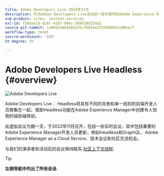 ```yaml
---
title: Adobe Developers Live 2022年11月
description: 作为Adobe Developers Live活动的一部分提供的Adobe Experience Manager Sites的视频和教程集合。
sub-product: sites, content-services
exl-id: 726dae1b-dc6c-4187-90ec-389520d32da2
source-git-commit: ca06e5a8b1602a7bcfb83a43f529680a5a96bacf
workflow-type: tm+mt
source-wordcount: '125'
ht-degree: 2%

---
```


# Adobe Developers Live Headless {#overview}

<img alt="Adobe Developers Live" src="./../../assets/adl.png" />

Adobe Developers Live： Headless将具有不同的背景和单一目的的前端开发人员聚集在一起，借助Headless功能在Adobe Experience Manager中创建令人惊艳的端到端体验。

此虚拟会议为期一天，于2022年11月召开，包括一些实时会议，其中包括重要的Adobe Experience Manager开发人员更新，例如Headless和GraphQL、Adobe Experience Manager as a Cloud Service、技术会议和社区交流机会。

与我们的演讲者和活动后的会议保持联系 [社区上下文线程](https://experienceleaguecommunities.adobe.com/t5/adobe-experience-manager/adobe-developers-live-aem-headless-2022-complete-session-list/td-p/553511).

<!-- 
## Highlights

<table>
  <tr>
   <td>
      <a href="headless.md">
      <img alt="Headless Sites" src="assets/mathias.png"/>
      </a>
      <div>
         <a href="headless.md"><strong>Headless Sites</strong></a>         
         <br/><em>with Mathias Siegel, Principal Product Manager, AEM Sites</em>
      </div>
      <p>
        <br/>
         With GraphQL for Content Fragments available for AEM 6.5 and Adobe Experience Manager as a Cloud Service, let’s explore how Adobe Experience Manager can be used as a headless CMS.
      </p>
     </td>   
     <td>
      <a href="aep-integration.md">
      <img alt="Overview of Adobe Experience Platform integration" src="assets/eric.png"/>
      </a>
      <div>
         <a href="aep-integration.md"><strong>Overview of Adobe Experience Platform integration</strong></a>
         <br/><em>with Eric Knee, Principal Enterprise Solution Architect</em>
      </div>
      <p>
        <br/>
         This session will give you an overall view of different ways that Adobe Experience Platform can integrate within your ecosystem and things to consider when planning the integration work.
      </p>
   </td>
   </td>
     <td>
      <a href="pdf-services-api.md">
      <img alt="Generating documents and capturing e-signatures in your apps using Adobe Sign API" src="assets/ben.png"/>
      </a>
      <div>
         <a href="pdf-services-api.md"><strong>Generating documents and capturing e-signatures in your apps using Adobe Sign API</strong></a>
         <br/><em>with Ben Vanderberg, Principal Developer Evangelist</em>
      </div>
      <p>
        <br/>
         Adobe Document Generation API is a powerful document creation service driven by Microsoft Word templates merged with your data. When combined with Adobe Sign API, developers have an easy way to generate dynamic documents ready to be processed through the Sign workflow.
      </p>
   </td> 
  </tr>
</table>
-->

>[!TIP]
>
>**左侧导航中列出了所有会话**.
